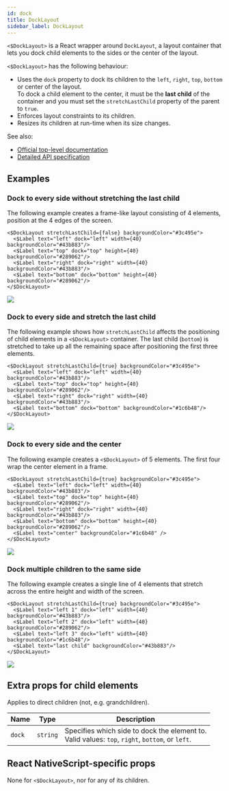 ```yaml
---
id: dock
title: DockLayout
sidebar_label: DockLayout
---
```

<!-- contributors: [shirakaba, rigor789, ikoevska] -->

`<$DockLayout>` is a React wrapper around `DockLayout`, a layout container that lets you dock child elements to the sides or the center of the layout.

`<$DockLayout>` has the following behaviour:

* Uses the `dock` property to dock its children to the `left`, `right`, `top`, `bottom` or center of the layout.<br/>To dock a child element to the center, it must be the **last child** of the container and you must set the `stretchLastChild` property of the parent to `true`.
* Enforces layout constraints to its children.
* Resizes its children at run-time when its size changes.

See also:

* [Official top-level documentation](https://docs.nativescript.org/ui/layouts/layout-containers#docklayout)
* [Detailed API specification](https://docs.nativescript.org/api-reference/modules/_ui_layouts_dock_layout_)

## Examples

### Dock to every side without stretching the last child

The following example creates a frame-like layout consisting of 4 elements, position at the 4 edges of the screen.

```tsx
<$DockLayout stretchLastChild={false} backgroundColor="#3c495e">
  <$Label text="left" dock="left" width={40} backgroundColor="#43b883"/>
  <$Label text="top" dock="top" height={40} backgroundColor="#289062"/>
  <$Label text="right" dock="right" width={40} backgroundColor="#43b883"/>
  <$Label text="bottom" dock="bottom" height={40} backgroundColor="#289062"/>
</$DockLayout>
```
<img class="md:w-1/2 lg:w-1/3" src="https://art.nativescript-vue.org/layouts/dock_layout_no_stretch.svg" />

### Dock to every side and stretch the last child

The following example shows how `stretchLastChild` affects the positioning of child elements in a `<$DockLayout>` container. The last child (`bottom`) is stretched to take up all the remaining space after positioning the first three elements.

```tsx
<$DockLayout stretchLastChild={true} backgroundColor="#3c495e">
  <$Label text="left" dock="left" width={40} backgroundColor="#43b883"/>
  <$Label text="top" dock="top" height={40} backgroundColor="#289062"/>
  <$Label text="right" dock="right" width={40} backgroundColor="#43b883"/>
  <$Label text="bottom" dock="bottom" backgroundColor="#1c6b48"/>
</$DockLayout>
```
<img class="md:w-1/2 lg:w-1/3" src="https://art.nativescript-vue.org/layouts/dock_layout_stretch.svg" />

### Dock to every side and the center

The following example creates a `<$DockLayout>` of 5 elements. The first four wrap the center element in a frame. 

```tsx
<$DockLayout stretchLastChild={true} backgroundColor="#3c495e">
  <$Label text="left" dock="left" width={40} backgroundColor="#43b883"/>
  <$Label text="top" dock="top" height={40} backgroundColor="#289062"/>
  <$Label text="right" dock="right" width={40} backgroundColor="#43b883"/>
  <$Label text="bottom" dock="bottom" height={40} backgroundColor="#289062"/>
  <$Label text="center" backgroundColor="#1c6b48" />
</$DockLayout>
```
<img class="md:w-1/2 lg:w-1/3" src="https://art.nativescript-vue.org/layouts/dock_layout_all_sides_and_stretch.svg" />

### Dock multiple children to the same side

The following example creates a single line of 4 elements that stretch across the entire height and width of the screen.
 
```tsx
<$DockLayout stretchLastChild={true} backgroundColor="#3c495e">
  <$Label text="left 1" dock="left" width={40} backgroundColor="#43b883"/>
  <$Label text="left 2" dock="left" width={40} backgroundColor="#289062"/>
  <$Label text="left 3" dock="left" width={40} backgroundColor="#1c6b48"/>
  <$Label text="last child" backgroundColor="#43b883"/>
</$DockLayout>
```
<img class="md:w-1/2 lg:w-1/3" src="https://art.nativescript-vue.org/layouts/dock_layout_multiple_on_same_side.svg" />


## Extra props for child elements

Applies to direct children (not, e.g. grandchildren).

| Name | Type | Description |
|------|------|-------------|
| `dock` | `string` | Specifies which side to dock the element to.<br/>Valid values: `top`, `right`, `bottom`, or `left`.

## React NativeScript-specific props

None for `<$DockLayout>`, nor for any of its children.
